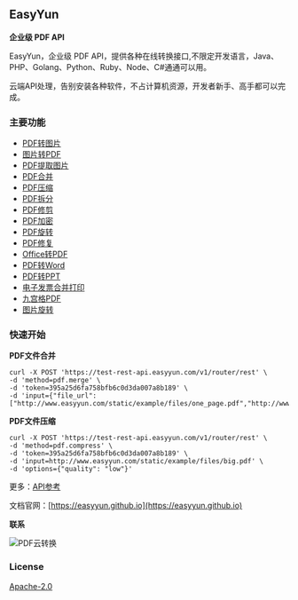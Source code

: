 ## EasyYun

**企业级 PDF API**

EasyYun，企业级 PDF API，提供各种在线转换接口,不限定开发语言，Java、PHP、Golang、Python、Ruby、Node、C#通通可以用。

云端API处理，告别安装各种软件，不占计算机资源，开发者新手、高手都可以完成。

### **主要功能**


- [PDF转图片](https://easyyun.github.io/api/pdf.split-to-image.html)
- [图片转PDF](https://easyyun.github.io/api/pdf.image-to-pdf.html)
- [PDF提取图片](https://easyyun.github.io/api/pdf.pdf-extract-image.html)
- [PDF合并](https://easyyun.github.io/api/pdf.merge.html)
- [PDF压缩](https://easyyun.github.io/api/pdf.compress.html)
- [PDF拆分](https://easyyun.github.io/api/pdf.split-to-pdf.html)
- [PDF修剪](https://easyyun.github.io/api/pdf.trim.html)
- [PDF加密](https://easyyun.github.io/api/pdf.encrypt.html)
- [PDF旋转](https://easyyun.github.io/api/pdf.rotate.html)
- [PDF修复](https://easyyun.github.io/api/pdf.pdf-repair.html)
- [Office转PDF](https://easyyun.github.io/api/pdf.offcie-to-pdf.html)
- [PDF转Word](https://easyyun.github.io/api/pdf.pdf-to-doc.html)
- [PDF转PPT](https://easyyun.github.io/api/pdf.pdf-to-pptx.html)
- [电子发票合并打印](https://easyyun.github.io/api/pdf.pdf-2a5-to-a4.html)
- [九宫格PDF](https://easyyun.github.io/api/pdf.pdf-to-grid.html)
- [图片旋转](https://easyyun.github.io/api/img.img-rotate.html)

### **快速开始**

**PDF文件合并**

```shell
curl -X POST 'https://test-rest-api.easyyun.com/v1/router/rest' \
-d 'method=pdf.merge' \
-d 'token=395a25d6fa758bfb6c0d3da007a8b189' \
-d 'input={"file_url":["http://www.easyyun.com/static/example/files/one_page.pdf","http://www.easyyun.com/static/example/files/two_pages.pdf"]}'
```


**PDF文件压缩**

```shell
curl -X POST 'https://test-rest-api.easyyun.com/v1/router/rest' \
-d 'method=pdf.compress' \
-d 'token=395a25d6fa758bfb6c0d3da007a8b189' \
-d 'input=http://www.easyyun.com/static/example/files/big.pdf' \
-d 'options={"quality": "low"}'
```

更多：[API参考](https://easyyun.github.io/api/base.html)

文档官网：[https://easyyun.github.io](https://easyyun.github.io)

**联系**

![PDF云转换](https://www.easyyun.com/static/xcx/gongzhonghao.jpg)

### License

[Apache-2.0](https://www.apache.org/licenses/LICENSE-2.0)


